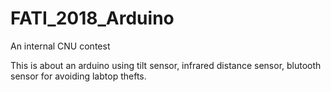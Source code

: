 # FATI_2018_Arduino
An internal CNU contest

This is about an arduino using tilt sensor, infrared distance sensor, blutooth sensor for avoiding labtop thefts.
